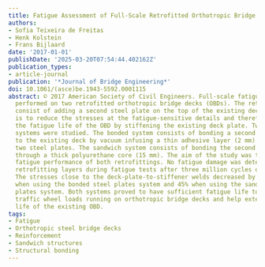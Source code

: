 ```yaml
---
title: Fatigue Assessment of Full-Scale Retrofitted Orthotropic Bridge Decks
authors:
- Sofia Teixeira de Freitas
- Henk Kolstein
- Frans Bijlaard
date: '2017-01-01'
publishDate: '2025-03-20T07:54:44.402162Z'
publication_types:
- article-journal
publication: '*Journal of Bridge Engineering*'
doi: 10.1061/(asce)be.1943-5592.0001115
abstract: © 2017 American Society of Civil Engineers. Full-scale fatigue tests were
  performed on two retrofitted orthotropic bridge decks (OBDs). The retrofitting systems
  consist of adding a second steel plate on the top of the existing deck. The aim
  is to reduce the stresses at the fatigue-sensitive details and therefore extend
  the fatigue life of the OBD by stiffening the existing deck plate. Two retrofitting
  systems were studied. The bonded system consists of bonding a second steel plate
  to the existing deck by vacuum infusing a thin adhesive layer (2 mm) between the
  two steel plates. The sandwich system consists of bonding the second steel plate
  through a thick polyurethane core (15 mm). The aim of the study was to assess the
  fatigue performance of both retrofittings. No fatigue damage was detected in the
  retrofitting layers during fatigue tests after three million cycles of wheel load.
  The stresses close to the deck-plate-to-stiffener welds decreased by at least 55%
  when using the bonded steel plates system and 45% when using the sandwich steel
  plates system. Both systems proved to have sufficient fatigue life to withstand
  traffic wheel loads running on orthotropic bridge decks and help extend the fatigue
  life of the existing OBD.
tags:
- Fatigue
- Orthotropic steel bridge decks
- Reinforcement
- Sandwich structures
- Structural bonding
---
```

